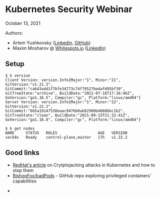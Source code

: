 # Kubernetes Security Webinar

October 13, 2021

Authors:
- Artem Yushkovsky ([LinkedIn](https://www.linkedin.com/in/artem-yushkovsky/), [GitHub](https://github.com/atemate))
- Maxim Mosharov @ [Whitespots.io](https://whitespots.io/) ([LinkedIn](https://www.linkedin.com/in/maxim-mosharov-50904113b/))

## Setup
```
$ k version
Client Version: version.Info{Major:"1", Minor:"21", GitVersion:"v1.21.3", GitCommit:"ca643a4d1f7bfe34773c74f79527be4afd95bf39", GitTreeState:"archive", BuildDate:"2021-07-16T17:16:46Z", GoVersion:"go1.16.5", Compiler:"gc", Platform:"linux/amd64"}
Server Version: version.Info{Major:"1", Minor:"22", GitVersion:"v1.22.2", GitCommit:"8b5a19147530eaac9476b0ab82980b4088bbc1b2", GitTreeState:"clean", BuildDate:"2021-09-15T21:32:41Z", GoVersion:"go1.16.8", Compiler:"gc", Platform:"linux/amd64"}

$ k get nodes
NAME     STATUS   ROLES                  AGE   VERSION
seck8s   Ready    control-plane,master   17h   v1.22.2
```

<!-- TODO: add more cluster info -->


## Good links
- [RedHat's article](https://cloud.redhat.com/blog/cryptojacking-attacks-in-kubernetes-how-to-stop-them) on Crytptojacking attacks in Kubernetes and how to stop them
- [BishopFox/badPods](https://github.com/BishopFox/badPods/) - GitHub repo exploring privileged containers' capabilities
<!-- - [Kubernetes in Action](https://www.manning.com/books/kubernetes-in-action) by Marko Lukša - great book on Kubernetes -->
-

<!-- TODO: more links -->